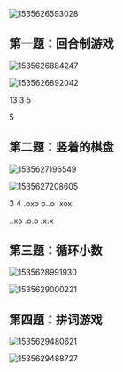 ![1535626593028](assets/1535626593028.png)



## 第一题：回合制游戏

![1535626884247](assets/1535626884247.png)

![1535626892042](assets/1535626892042.png)



13
3
5

5



## 第二题：竖着的棋盘



![1535627196549](assets/1535627196549.png)



![1535627208605](assets/1535627208605.png)



3 4
.oxo
o..o
.xox



..xo
.o.o
.x.x





## 第三题：循环小数

![1535628991930](assets/1535628991930.png)

![1535629000221](assets/1535629000221.png)





## 第四题：拼词游戏



![1535629480621](assets/1535629480621.png)



![1535629488727](assets/1535629488727.png)







